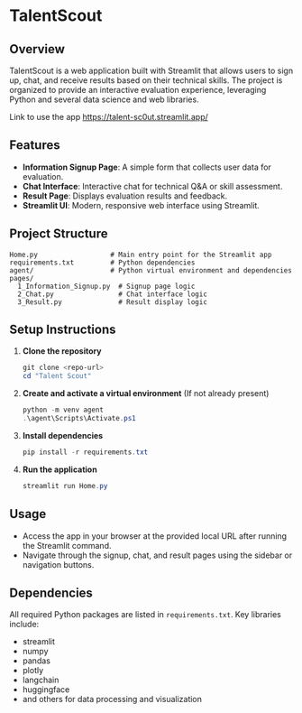 # TalentScout

## Overview

TalentScout is a web application built with Streamlit that allows users to sign up, chat, and receive results based on their technical skills. The project is organized to provide an interactive evaluation experience, leveraging Python and several data science and web libraries.

Link to use the app https://talent-sc0ut.streamlit.app/

## Features

- **Information Signup Page**: A simple form that collects user data for evaluation.
- **Chat Interface**: Interactive chat for technical Q&A or skill assessment.
- **Result Page**: Displays evaluation results and feedback.
- **Streamlit UI**: Modern, responsive web interface using Streamlit.

## Project Structure

```
Home.py                  # Main entry point for the Streamlit app
requirements.txt         # Python dependencies
agent/                   # Python virtual environment and dependencies
pages/
  1_Information_Signup.py  # Signup page logic
  2_Chat.py                # Chat interface logic
  3_Result.py              # Result display logic
```

## Setup Instructions

1. **Clone the repository**
   ```powershell
   git clone <repo-url>
   cd "Talent Scout"
   ```
2. **Create and activate a virtual environment**
   (If not already present)
   ```powershell
   python -m venv agent
   .\agent\Scripts\Activate.ps1
   ```
3. **Install dependencies**
   ```powershell
   pip install -r requirements.txt
   ```
4. **Run the application**
   ```powershell
   streamlit run Home.py
   ```

## Usage

- Access the app in your browser at the provided local URL after running the Streamlit command.
- Navigate through the signup, chat, and result pages using the sidebar or navigation buttons.

## Dependencies

All required Python packages are listed in `requirements.txt`. Key libraries include:
- streamlit
- numpy
- pandas
- plotly
- langchain
- huggingface
- and others for data processing and visualization

